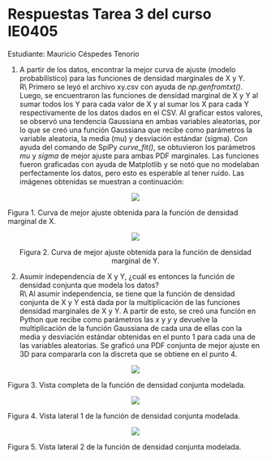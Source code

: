 # Respuestas Tarea 3 del curso IE0405
Estudiante: Mauricio Céspedes Tenorio  

1. A partir de los datos, encontrar la mejor curva de ajuste (modelo probabilístico) para las funciones de densidad marginales de X y Y.  
R\ Primero se leyó el archivo xy.csv con ayuda de <em>np.genfromtxt()</em>. Luego, se encuentraron las funciones de densidad marginal de X y Y al sumar todos los Y para cada valor de X y al sumar los X para cada Y respectivamente de los datos dados en el CSV. Al graficar estos valores, se observó una tendencia Gaussiana en ambas variables aleatorias, por lo que se creó una función Gaussiana que recibe como parámetros la variable aleatoria, la media (mu) y desviación estándar (sigma). Con ayuda del comando de SpiPy <em>curve_fit()</em>, se obtuvieron los parámetros <em>mu</em> y <em>sigma</em> de mejor ajuste para ambas PDF marginales. Las funciones fueron graficadas con ayuda de Matplotlib y se notó que no modelaban perfectamente los datos, pero esto es esperable al tener ruido. Las imágenes obtenidas se muestran a continuación:  
<p align="center">
  <img src="Gráficas_punto_1/curva_ajuste_X.png"/>
  <figcaption>Figura 1. Curva de mejor ajuste obtenida para la función de densidad marginal de X.</figcaption>
</p>  
<p align="center">
  <img src="Gráficas_punto_1/curva_ajuste_Y.png"/>
</p>  
<center>Figura 2. Curva de mejor ajuste obtenida para la función de densidad marginal de Y.</center>  

2. Asumir independencia de X y Y, ¿cuál es entonces la función de densidad conjunta que modela los datos?  
R\ Al asumir independencia, se tiene que la función de densidad conjunta de X y Y está dada por la multiplicación de las funciones densidad marginales de X y Y. A partir de esto, se creó una función en Python que recibe como parámetros las <em>x</em> y <em>y</em> y devuelve la multiplicación de la función Gaussiana de cada una de ellas con la media y desviación estándar obtenidas en el punto 1 para cada una de las variables aleatorias. Se graficó una PDF conjunta de mejor ajuste en 3D para compararla con la discreta que se obtiene en el punto 4.  
<p align="center">
  <img src="Gráficas_punto_2/curva_ajuste_XY_a.png"/>
  <figcaption>Figura 3. Vista completa de la función de densidad conjunta modelada.</figcaption>
</p>  
<p align="center">
  <img src="Gráficas_punto_2/curva_ajuste_XY_b.png"/>
  <figcaption>Figura 4. Vista lateral 1 de la función de densidad conjunta modelada.</figcaption>
</p>  
<p align="center">
  <img src="Gráficas_punto_2/curva_ajuste_XY_c.png"/>
  <figcaption>Figura 5. Vista lateral 2 de la función de densidad conjunta modelada.</figcaption>
</p>  
